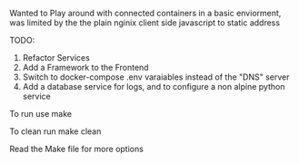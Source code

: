Wanted to Play around with connected containers in a basic enviorment, was limited by the the plain nginix client side javascript to static address

TODO: 
1. Refactor Services
2. Add a Framework to the Frontend
3. Switch to docker-compose .env varaiables instead of the "DNS" server
4. Add a database service for logs, and to configure a non alpine python service

To run use make

To clean run make clean

Read the Make file for more options
